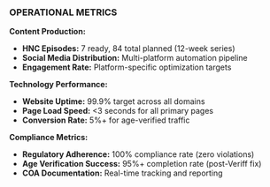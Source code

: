 ### OPERATIONAL METRICS

**Content Production:**

- **HNC Episodes:** 7 ready, 84 total planned (12-week series)
- **Social Media Distribution:** Multi-platform automation pipeline
- **Engagement Rate:** Platform-specific optimization targets

**Technology Performance:**

- **Website Uptime:** 99.9% target across all domains
- **Page Load Speed:** <3 seconds for all primary pages
- **Conversion Rate:** 5%+ for age-verified traffic

**Compliance Metrics:**

- **Regulatory Adherence:** 100% compliance rate (zero violations)
- **Age Verification Success:** 95%+ completion rate (post-Veriff fix)
- **COA Documentation:** Real-time tracking and reporting
